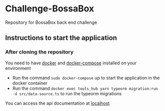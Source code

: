 # Challenge-BossaBox
Repository for BossaBox back end challenge

## Instructions to start the application

### After cloning the repository

You need to have [docker](https://docs.docker.com/engine/install/) and [docker-compose](https://docs.docker.com/compose/install/) installed on your environment

 - Run the command `sudo docker-compose` up to start the application in the docker container
 - Run the command `docker exec tools_hub yarn typeorm migration:run -d src/data-source.ts` to run the typeorm migrations
 
You can access the api documentation at [localhost](http://localhost:3000/api-docs/)

